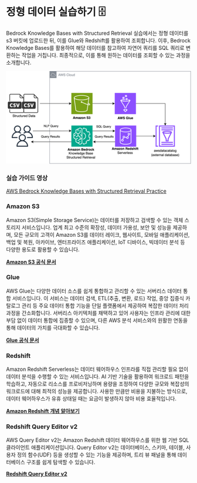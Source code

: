# 정형 데이터 실습하기 🗄️


Bedrock Knowledge Bases with Structured Retrieval 실습에서는 정형 데이터를 s3 버킷에 업로드한 뒤, 이를 Glue와 Redshift를 활용하여 조회합니다. 이후, Bedrock Knowledge Bases를 활용하여 해당 데이터를 참고하여 자연어 쿼리를 SQL 쿼리로 변환하는 작업을 거칩니다. 최종적으로, 이를 통해 원하는 데이터를 조회할 수 있는 과정을 소개합니다.

![architecture](img/structured-architecture.png)

### 실습 가이드 영상
[AWS Bedrock Knowledge Bases with Structured Retrieval Practice](https://www.youtube.com/watch?v=C8lKtQVM47k)

### Amazon S3
Amazon S3(Simple Storage Service)는 데이터를 저장하고 검색할 수 있는 객체 스토리지 서비스입니다. 업계 최고 수준의 확장성, 데이터 가용성, 보안 및 성능을 제공하며, 모든 규모의 고객이 Amazon S3를 데이터 레이크, 웹사이트, 모바일 애플리케이션, 백업 및 복원, 아카이브, 엔터프라이즈 애플리케이션, IoT 디바이스, 빅데이터 분석 등 다양한 용도로 활용할 수 있습니다.

[**Amazon S3 공식 문서**](https://docs.aws.amazon.com/ko_kr/AmazonS3/latest/userguide/Welcome.html)


### Glue
AWS Glue는 다양한 데이터 소스를 쉽게 통합하고 관리할 수 있는 서버리스 데이터 통합 서비스입니다. 이 서비스는 데이터 검색, ETL(추출, 변환, 로드) 작업, 중앙 집중식 카탈로그 관리 등 주요 데이터 통합 기능을 단일 플랫폼에서 제공하여 복잡한 데이터 처리 과정을 간소화합니다. 서버리스 아키텍처를 채택하고 있어 사용자는 인프라 관리에 대한 부담 없이 데이터 통합에 집중할 수 있으며, 다른 AWS 분석 서비스와의 원활한 연동을 통해 데이터의 가치를 극대화할 수 있습니다.

[**Glue 공식 문서**](https://docs.aws.amazon.com/ko_kr/glue/latest/dg/what-is-glue.html)


### Redshift
Amazon Redshift Serverless는 데이터 웨어하우스 인프라를 직접 관리할 필요 없이 데이터 분석을 수행할 수 있는 서비스입니다. AI 기반 기술을 활용하여 워크로드 패턴을 학습하고, 자동으로 리소스를 프로비저닝하며 용량을 조정하여 다양한 규모와 복잡성의 워크로드에 대해 최적의 성능을 제공합니다. 사용한 만큼만 비용을 지불하는 방식으로, 데이터 웨어하우스가 유휴 상태일 때는 요금이 발생하지 않아 비용 효율적입니다. 

[**Amazon Redshift 개념 알아보기**](https://docs.aws.amazon.com/ko_kr/redshift/latest/gsg/getting-started.html)

### Redshift Query Editor v2
AWS Query Editor v2는 Amazon Redshift 데이터 웨어하우스를 위한 웹 기반 SQL 클라이언트 애플리케이션입니다. Query Editor v2는 데이터베이스, 스키마, 테이블, 사용자 정의 함수(UDF) 등을 생성할 수 있는 기능을 제공하며, 트리 뷰 패널을 통해 데이터베이스 구조를 쉽게 탐색할 수 있습니다. 

[**Redshift Query Editor v2**](https://docs.aws.amazon.com/redshift/latest/mgmt/query-editor-v2.html)


